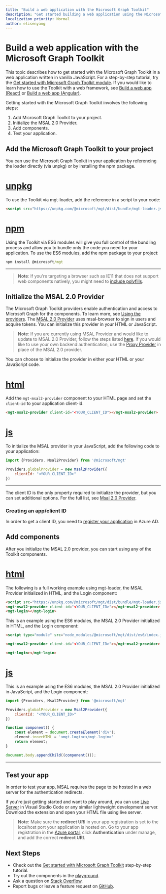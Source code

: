 ```yaml
---
title: "Build a web application with the Microsoft Graph Toolkit"
description: "Get started building a web application using the Microsoft Graph Toolkit."
localization_priority: Normal
author: elisenyang
---
```


# Build a web application with the Microsoft Graph Toolkit

This topic describes how to get started with the Microsoft Graph Toolkit in a web application written in vanilla JavaScript. For a step-by-step tutorial, try the [Get started with Microsoft Graph Toolkit module](/learn/modules/msgraph-toolkit-intro/). If you would like to learn how to use the Toolkit with a web framework, see [Build a web app (React)](./use-toolkit-with-react.md) or [Build a web app (Angular)](./use-toolkit-with-angular.md).

Getting started with the Microsoft Graph Toolkit involves the following steps:
1. Add Microsoft Graph Toolkit to your project.
2. Initialize the MSAL 2.0 Provider.
3. Add components.
4. Test your application.

## Add the Microsoft Graph Toolkit to your project
You can use the Microsoft Graph Toolkit in your application by referencing the loader directly (via unpkg) or by installing the npm package.

# [unpkg](#tab/html)
To use the Toolkit via mgt-loader, add the reference in a script to your code:

```html
<script src="https://unpkg.com/@microsoft/mgt/dist/bundle/mgt-loader.js"></script>
```
# [npm](#tab/npm)
Using the Toolkit via ES6 modules will give you full control of the bundling process and allow you to bundle only the code you need for your application. To use the ES6 modules, add the npm package to your project:

```cmd
npm install @microsoft/mgt
```

---


> **Note**: If you're targeting a browser such as IE11 that does not support web components natively, you might need to [include polyfills](./overview.md#polyfills).

## Initialize the MSAL 2.0 Provider
The Microsoft Graph Toolkit providers enable authentication and access to Microsoft Graph for the components. To learn more, see [Using the providers](../providers/providers.md). The [MSAL 2.0 Provider](../providers/msal2.md) uses msal-browser to sign in users and acquire tokens. You can initialize this provider in your HTML or JavaScript.

> **Note**: If you are currently using MSAL Provider and would like to update to MSAL 2.0 Provider, follow the steps listed [here](../providers/msal2.md#migrating-from-msal-provider-to-msal-20-provider).
If you would like to use your own backend authentication, use the [Proxy Provider](../providers/proxy.md) in place of the MSAL 2.0 provider.

You can choose to initialize the provider in either your HTML or your JavaScript code. 

# [html](#tab/HTML)
Add the `mgt-msal2-provider` component to your HTML page and set the `client-id` to your application client-id.

```html
<mgt-msal2-provider client-id="<YOUR_CLIENT_ID"></mgt-msal2-provider>
```
# [js](#tab/JavaScript)
To initialize the MSAL provider in your JavaScript, add the following code to your application:

```js
import {Providers, Msal2Provider} from '@microsoft/mgt'

Providers.globalProvider = new Msal2Provider({
    clientId: "<YOUR_CLIENT_ID>"
})
```

---


The client ID is the only property required to initialize the provider, but you can set additional options. For the full list, see [Msal 2.0 Provider](../providers/msal2.md).

### Creating an app/client ID
In order to get a client ID, you need to [register your application](./add-aad-app-registration.md) in Azure AD. 

## Add components
After you initialize the MSAL 2.0 provider, you can start using any of the Toolkit components.

# [html](#tab/HTML)
The following is a full working example using mgt-loader, the MSAL Provider initialized in HTML, and the Login component:

```html
<script src="https://unpkg.com/@microsoft/mgt/dist/bundle/mgt-loader.js"></script>
<mgt-msal2-provider client-id="<YOUR_CLIENT_ID>"></mgt-msal2-provider>
<mgt-login></mgt-login>
```

This is an example using the ES6 modules, the MSAL 2.0 Provider initialized in HTML, and the Login component:

```html
<script type="module" src="node_modules/@microsoft/mgt/dist/es6/index.js"></script>

<mgt-msal2-provider client-id="<YOUR_CLIENT_ID>"></mgt-msal2-provider>

<mgt-login></mgt-login>
```
# [js](#tab/JavaScript)
This is an example using the ES6 modules, the MSAL 2.0 Provider initialized in JavaScript, and the Login component:

```js
import {Providers, Msal2Provider} from '@microsoft/mgt'

Providers.globalProvider = new Msal2Provider({
    clientId: "<YOUR_CLIENT_ID>"
})

function component() {
    const element = document.createElement('div');
    element.innerHTML = '<mgt-login></mgt-login>'
    return element;
}

document.body.appendChild((component()));
```

---


## Test your app

In order to test your app, MSAL requires the page to be hosted in a web server for the authentication redirects. 

If you're just getting started and want to play around, you can use [Live Server](https://marketplace.visualstudio.com/items?itemName=ritwickdey.LiveServer) in Visual Studio Code or any similar lightweight development server. Download the extension and open your HTML file using live server. 
> **Note:** Make sure the **redirect URI** in your app registration is set to the localhost port your application is hosted on. Go to your app registration in the [Azure portal](https://portal.azure.com), click **Authentication** under manage, and add the correct **redirect URI**.

## Next Steps
- Check out the [Get started with Microsoft Graph Toolkit](/learn/modules/msgraph-toolkit-intro/) step-by-step tutorial.
- Try out the components in the [playground](https://mgt.dev).
- Ask a question on [Stack Overflow](https://aka.ms/mgt-question).
- Report bugs or leave a feature request on [GitHub](https://aka.ms/mgt).
